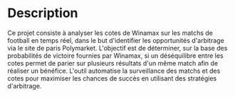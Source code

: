 # Description
Ce projet consiste à analyser les cotes de Winamax sur les matchs de football en temps réel, dans le but d'identifier les opportunités d'arbitrage via le site de paris Polymarket. L'objectif est de déterminer, sur la base des probabilités de victoire fournies par Winamax, si un déséquilibre entre les cotes permet de parier sur plusieurs résultats d'un même match afin de réaliser un bénéfice. L'outil automatise la surveillance des matchs et des cotes pour maximiser les chances de succès en utilisant des stratégies d'arbitrage.
